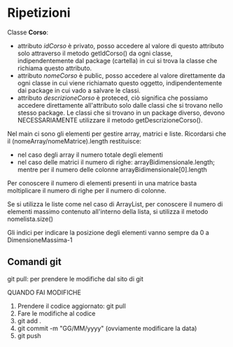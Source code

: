 # Ripetizioni

Classe **Corso**:
 - attributo *idCorso* è privato, posso accedere al valore di questo attributo solo attraverso il metodo getIdCorso() da ogni classe, indipendentemente dal package (cartella) in cui si trova la classe che richiama questo attributo.
 - attributo *nomeCorso* è public, posso accedere al valore direttamente da ogni classe in cui viene richiamato questo oggetto, indipendentemente dai package in cui vado a salvare le classi.
 - attributo *descrizioneCorso* è proteced, ciò significa che possiamo accedere direttamente all'attributo solo dalle classi che si trovano nello stesso package. Le classi che si trovano in un package diverso, devono NECESSARIAMENTE utilizzare il metodo getDescrizioneCorso().

Nel main ci sono gli elementi per gestire array, matrici e liste.
Ricordarsi che il (nomeArray/nomeMatrice).length restituisce:
- nel caso degli array il numero totale degli elementi
- nel caso delle matrici il numero di righe: arrayBidimensionale.length; mentre per il numero delle colonne arrayBidimensionale[0].length

Per conoscere il numero di elementi presenti in una matrice basta moltiplicare il numero di righe per il numero di colonne.

Se si utilizza le liste come nel caso di ArrayList, per conoscere il numero di elementi massimo contenuto all'interno della lista,
si utilizza il metodo nomelista.size()

Gli indici per indicare la posizione degli elementi vanno sempre da 0 a DimensioneMassima-1

## Comandi git

git pull: per prendere le modifiche dal sito di git

QUANDO FAI MODIFICHE
1. Prendere il codice aggiornato: git pull
2. Fare le modifiche al codice
3. git add .
4. git commit -m "GG/MM/yyyy" (ovviamente modificare la data)
5. git push
